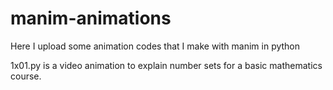 # manim-animations
Here I upload some animation codes that I make with manim in python

 1x01.py is a video animation to explain number sets for a basic mathematics course.
